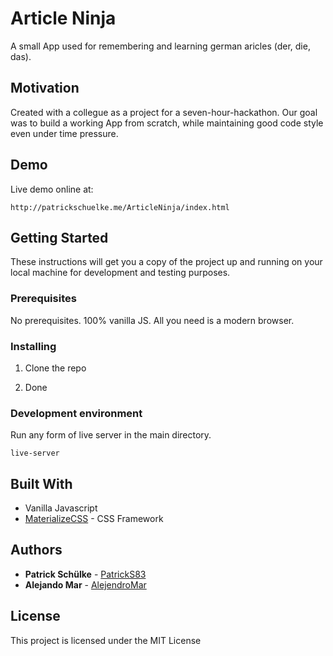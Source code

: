 # Article Ninja

A small App used for remembering and learning german aricles (der, die, das).

## Motivation

Created with a collegue as a project for a seven-hour-hackathon. Our goal was to build a working App from scratch, while maintaining good code style even under time pressure.

## Demo
Live demo online at:

```
http://patrickschuelke.me/ArticleNinja/index.html
```
## Getting Started

These instructions will get you a copy of the project up and running on your local machine for development and testing purposes.

### Prerequisites

No prerequisites. 100% vanilla JS. All you need is a modern browser.

### Installing

1. Clone the repo

2. Done

### Development environment

Run any form of live server in the main directory.
```
live-server
```

## Built With

* Vanilla Javascript
* [MaterializeCSS](https://materializecss.com/) - CSS Framework


## Authors

* **Patrick Schülke** - [PatrickS83](https://github.com/PatrickS83)
* **Alejando Mar** - [AlejendroMar](https://github.com/AlejandroMar)


## License

This project is licensed under the MIT License


